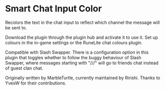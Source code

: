 # Smart Chat Input Color
Recolors the text in the chat input to reflect which channel the message will be sent to.

Download the plugin through the plugin hub and activate it to use it. Set up colours in the in-game settings or the RuneLite chat colours plugin.

Compatible with Slash Swapper. There is a configuration option in this plugin that toggles whether to follow the buggy behaviour of Slash Swapper, where messages starting with "///" will go to friends chat instead of guest clan chat.

Originally written by MarbleTurtle, currently maintained by Ririshi. Thanks to YvesW for their contributions.
